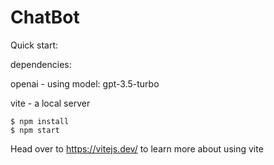 # ChatBot

Quick start:

dependencies:

openai - using model: gpt-3.5-turbo

vite - a local server

```
$ npm install
$ npm start
```

Head over to https://vitejs.dev/ to learn more about using vite
